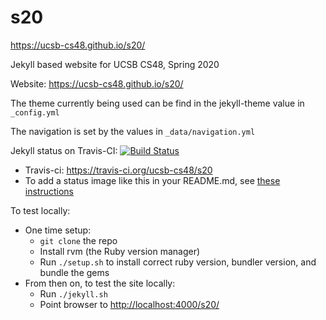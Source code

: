 # s20

https://ucsb-cs48.github.io/s20/

Jekyll based website for UCSB CS48, Spring 2020

Website: <https://ucsb-cs48.github.io/s20/>

The theme currently being used can be find in the jekyll-theme value
in `_config.yml`

The navigation is set by the values in `_data/navigation.yml`

Jekyll status on Travis-CI: [![Build Status](https://travis-ci.org/ucsb-cs48/s20.svg?branch=master)](https://travis-ci.org/ucsb-cs48/s20)

* Travis-ci: https://travis-ci.org/ucsb-cs48/s20
* To add a status image like this in your README.md, see [these instructions](https://docs.travis-ci.com/user/status-images/)

To test locally:
* One time setup:
    * `git clone` the repo
    * Install rvm (the Ruby version manager)
    * Run `./setup.sh` to install correct ruby version, bundler version, and bundle the gems
* From then on, to test the site locally:
    * Run `./jekyll.sh`
    * Point browser to <http://localhost:4000/s20/>


